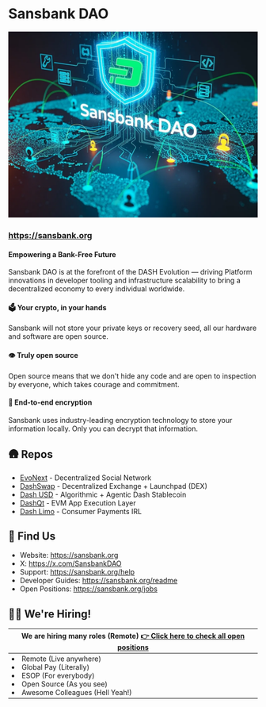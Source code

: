 # Sansbank DAO

![Sansbank DAO Poster](img/poster.webp)

### https://sansbank.org


#### Empowering a Bank-Free Future

Sansbank DAO is at the forefront of the DASH Evolution — driving Platform innovations in developer tooling and infrastructure scalability to bring a decentralized economy to every individual worldwide.

#### 🗳️ Your crypto, in your hands

Sansbank will not store your private keys or recovery seed, all our hardware and software are open source.

#### 👁️ Truly open source

Open source means that we don't hide any code and are open to inspection by everyone, which takes courage and commitment.

#### 🔐 End-to-end encryption

Sansbank uses industry-leading encryption technology to store your information locally. Only you can decrypt that information.

## 🛖 Repos

* [EvoNext](https://github.com/sansbankdao/evonext-app) - Decentralized Social Network
* [DashSwap](https://github.com/sansbank/dashswap) - Decentralized Exchange + Launchpad (DEX)
* [Dash USD]() - Algorithmic + Agentic Dash Stablecoin
* [DashQt](https://github.com/sansbank/dashqt) - EVM App Execution Layer
* [Dash Limo]() - Consumer Payments IRL



## 🦦 Find Us

* Website: https://sansbank.org
* X: https://x.com/SansbankDAO
* Support: https://sansbank.org/help
* Developer Guides: https://sansbank.org/readme
* Open Positions: https://sansbank.org/jobs

## 🙋‍♂️ We're Hiring!

<table>
    <thead>
        <tr>
            <th colspan="2"> We are hiring many roles (Remote)
            <a href="https://sansbank.org/jobs">👉 Click here to check all open positions</a>
            </th>
        </tr>
    </thead>
    <tbody>
        <tr>
            <td>
            <li> Remote (Live anywhere)</li>
            <li> Global Pay (Literally)</li>
            <li> ESOP (For everybody)</li>
            <li> Open Source (As you see)</li>
            <li> Awesome Colleagues (Hell Yeah!)</li>
            </td>
        </tr>
    </tbody>
</table>
